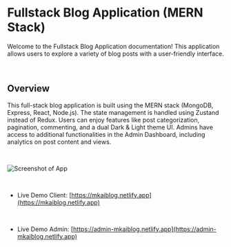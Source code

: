 # Fullstack Blog Application (MERN Stack)

Welcome to the Fullstack Blog Application documentation! This application allows users to explore a variety of blog posts with a user-friendly interface.

&nbsp;

## Overview

This full-stack blog application is built using the MERN stack (MongoDB, Express, React, Node.js). The state management is handled using Zustand instead of Redux. Users can enjoy features like post categorization, pagination, commenting, and a dual Dark & Light theme UI. Admins have access to additional functionalities in the Admin Dashboard, including analytics on post content and views.

&nbsp;

![Screenshot of App](https://firebasestorage.googleapis.com/v0/b/mern-mkaiblog.appspot.com/o/mern-mkaiblog.png?alt=media&token=be6cf04b-0f62-4114-abf4-9830e1c564f0)

&nbsp;

- Live Demo Client: [https://mkaiblog.netlify.app](https://mkaiblog.netlify.app)

&nbsp;

- Live Demo Admin: [https://admin-mkaiblog.netlify.app](https://admin-mkaiblog.netlify.app)

&nbsp;